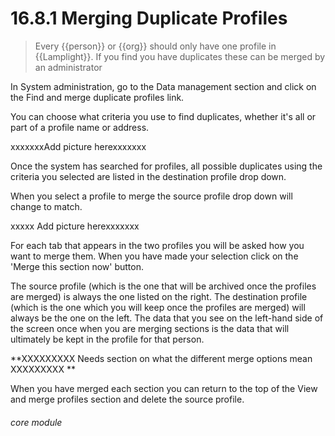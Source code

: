 # 16.8.1 Merging Duplicate Profiles

> Every {{person}} or {{org}} should only have one profile in {{Lamplight}}. If you find you have duplicates these can be merged by an administrator 

In System administration, go to the Data management section and click on the Find and merge duplicate profiles link.

You can choose what criteria you use to find duplicates, whether it's all or part of a profile name or address.

xxxxxxxAdd picture herexxxxxxx

Once the system has searched for profiles, all possible duplicates using the criteria you selected are listed in the destination profile drop down.

When you select a profile to merge the source profile drop down will change to match.

xxxxx Add picture herexxxxxxx 
 
For each tab that appears in the two profiles you will be asked how you want to merge them. When you have made your selection click on the 'Merge this section now' button.

The source profile (which is the one that will be archived once the profiles are merged) is always the one listed on the right. The destination profile (which is the one which you will keep once the profiles are merged) will always be the one on the left. The data that you see on the left-hand side of the screen once when you are merging sections is the data that will ultimately be kept in the profile for that person.

**XXXXXXXXX Needs section on what the different merge options mean XXXXXXXXX **

When you have merged each section you can return to the top of the View and merge profiles section and delete the source profile.

###### core module
